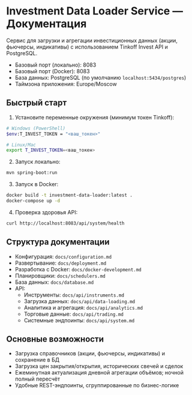# Investment Data Loader Service — Документация

Сервис для загрузки и агрегации инвестиционных данных (акции, фьючерсы, индикативы) с использованием Tinkoff Invest API и PostgreSQL.

- Базовый порт (локально): 8083
- Базовый порт (Docker): 8083
- База данных: PostgreSQL (по умолчанию `localhost:5434/postgres`)
- Таймзона приложения: Europe/Moscow

## Быстрый старт

1) Установите переменные окружения (минимум токен Tinkoff):
```bash
# Windows (PowerShell)
$env:T_INVEST_TOKEN = "<ваш_токен>"

# Linux/Mac
export T_INVEST_TOKEN=<ваш_токен>
```

2) Запуск локально:
```bash
mvn spring-boot:run
```

3) Запуск в Docker:
```bash
docker build -t investment-data-loader:latest .
docker-compose up -d
```

4) Проверка здоровья API:
```bash
curl http://localhost:8083/api/system/health
```

## Структура документации
- Конфигурация: `docs/configuration.md`
- Развертывание: `docs/deployment.md`
- Разработка с Docker: `docs/docker-development.md`
- Планировщики: `docs/schedulers.md`
- База данных: `docs/database.md`
- API:
  - Инструменты: `docs/api/instruments.md`
  - Загрузка данных: `docs/api/data-loading.md`
  - Аналитика и агрегация: `docs/api/analytics.md`
  - Торговые данные: `docs/api/trading.md`
  - Системные эндпоинты: `docs/api/system.md`

## Основные возможности
- Загрузка справочников (акции, фьючерсы, индикативы) и сохранение в БД
- Загрузка цен закрытия/открытия, исторических свечей и сделок
- Ежеминутная актуализация дневной агрегации объёмов; ночной полный пересчёт
- Удобные REST-эндпоинты, сгруппированные по бизнес-логике


